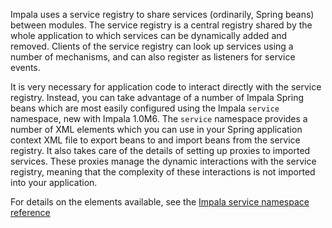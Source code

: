 Impala uses a service registry to share services (ordinarily, Spring beans) between modules. The service registry is a central registry
shared by the whole application to which services can be dynamically added and removed. Clients of the service registry can look up services
using a number of mechanisms, and can also register as listeners for service events.

It is very necessary for application code to interact directly with the service registry. Instead, you can take advantage of a number
of Impala Spring beans which are most easily configured using the Impala `service` namespace, new with Impala 1.0M6. The `service` namespace
provides a number of XML elements which you can use in your Spring application context XML file to export beans to and import beans from the
service registry. It also takes care of the details of setting up proxies to imported services. These proxies manage the dynamic interactions with the
service registry, meaning that the complexity of these interactions is not imported into your application.

For details on the elements available, see the [Impala service namespace reference](NamespaceReferenceService.md)